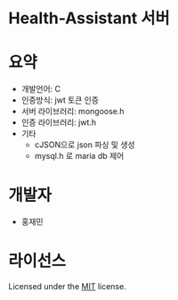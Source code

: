 # Health-Assistant 서버

# 요약
- 개발언어: C
- 인증방식: jwt 토큰 인증
- 서버 라이브러리: mongoose.h
- 인증 라이브러리: jwt.h
- 기타
  - cJSON으로 json 파싱 및 생성
  - mysql.h 로 maria db 제어
    
# 개발자
- 홍재민

# 라이선스
Licensed under the [MIT](LICENSE) license.
